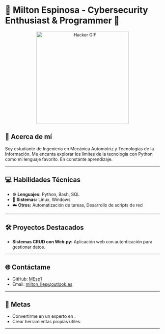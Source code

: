 # 👾 Milton Espinosa - Cybersecurity Enthusiast & Programmer 👾


<p align="center">
  <img src="https://media1.giphy.com/media/v1.Y2lkPTc5MGI3NjExcHNiaDR6dHZqYmp6NWZmMnpjNDh1ZG5ramw5NnVweGNnNHAxaGd0YiZlcD12MV9pbnRlcm5hbF9naWZfYnlfaWQmY3Q9Zw/3og0ILLVvPp8d64Jd6/giphy.gif" alt="Hacker GIF" width="300" />
</p>


## 🚀 Acerca de mí

Soy estudiante de Ingeniería en Mecánica Automotriz y Tecnologías de la Información. Me encanta explorar los límites de la tecnología con Python como mi lenguaje favorito. En constante aprendizaje.

---

## 💻 Habilidades Técnicas

- ⚙️ **Lenguajes:** Python, Bash, SQL  
- 🔧 **Sistemas:** Linux, Windows  
- ☁️ **Otros:** Automatización de tareas, Desarrollo de scripts de red  

---

## 🛠️ Proyectos Destacados


- **Sistemas CRUD con Web.py:** Aplicación web con autenticación para gestionar datos.  

---

## 🌐 Contáctame

- GitHub: [MEsp1](https://github.com/MEsp1)  
- Email: milton_lies@outlook.es  

---

## 🎯 Metas

- Convertirme en un experto en .
- Crear herramientas propias utiles.  

---

